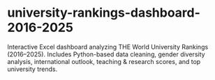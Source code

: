 # university-rankings-dashboard-2016-2025
Interactive Excel dashboard analyzing THE World University Rankings (2016–2025). Includes Python-based data cleaning, gender diversity analysis, international outlook, teaching &amp; research scores, and top university trends.
